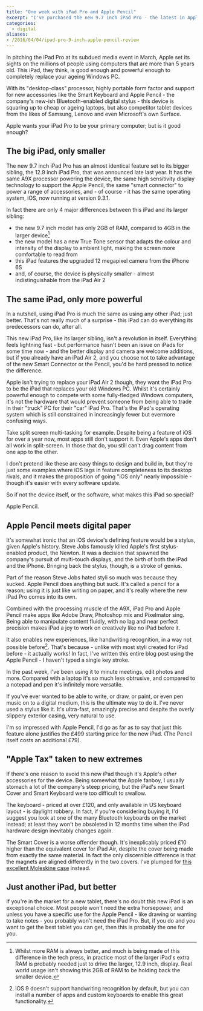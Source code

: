 ```yaml
---
title: "One week with iPad Pro and Apple Pencil"
excerpt: "I've purchased the new 9.7 inch iPad Pro - the latest in Apple's iPad range - along with the Apple Pencil. Here's what I make of it."
categories:
  - digital
aliases:
- /2016/04/04/ipad-pro-9-inch-apple-pencil-review
---
```


In pitching the iPad Pro at its subdued media event in March, Apple set its sights on the millions of people using computers that are more than 5 years old. This iPad, they think, is good enough and powerful enough to completely replace your ageing Windows PC.

With its "desktop-class" processor, highly portable form factor and support for new accessories like the Smart Keyboard and Apple Pencil - the company's new-ish Bluetooth-enabled digital stylus - this device is squaring up to cheap or ageing laptops, but also competitor tablet devices from the likes of Samsung, Lenovo and even Microsoft's own Surface. 

Apple wants your iPad Pro to be your primary computer; but is it good enough?

## The big iPad, only smaller

The new 9.7 inch iPad Pro has an almost identical feature set to its bigger sibling, the 12.9 inch iPad Pro, that was announced late last year. It has the same A9X processor powering the device, the same high sensitivity display technology to support the Apple Pencil, the same "smart connector" to power a range of accessories, and - of course - it has the same operating system, iOS, now running at version 9.3.1.

In fact there are only 4 major differences between this iPad and its larger sibling:

- the new 9.7 inch model has only 2GB of RAM, compared to 4GB in the larger device[^1]
- the new model has a new True Tone sensor that adapts the colour and intensity of the display to ambient light, making the screen more comfortable to read from
- this iPad features the upgraded 12 megapixel camera from the iPhone 6S
- and, of course, the device is physically smaller - almost indistinguishable from the iPad Air 2

[^1]: Whilst more RAM is always better, and much is being made of this difference in the tech press, in practice most of the larger iPad's extra RAM is probably needed just to drive the larger, 12.9 inch, display. Real world usage isn't showing this 2GB of RAM to be holding back the smaller device.

## The same iPad, only more powerful

In a nutshell, using iPad Pro is much the same as using any other iPad; just better. That's not really much of a surprise - this iPad can do everything its predecessors can do, after all. 

This new iPad Pro, like its larger sibling, isn't a revolution in itself. Everything feels lightning fast - but performance hasn't been an issue on iPads for some time now - and the better display and camera are welcome additions, but if you already have an iPad Air 2, and you choose not to take advantage of the new Smart Connector or the Pencil, you'd be hard pressed to notice the difference.

Apple isn't trying to replace your iPad Air 2 though, they want the iPad Pro to be the iPad that replaces your old Windows PC. Whilst it's certainly powerful enough to compete with some fully-fledged Windows computers, it's not the hardware that would prevent someone from being able to trade in their "truck" PC for their "car" iPad Pro. That's the iPad's operating system which is still constrained in increasingly fewer but evermore confusing ways.

Take split screen multi-tasking for example. Despite being a feature of iOS for over a year now, most apps still don't support it. Even Apple's apps don't all work in split-screen. In those that do, you still can't drag content from one app to the other. 

I don't pretend like these are easy things to design and build in, but they're just some examples where iOS lags in feature completeness to its desktop rivals, and it makes the proposition of going "iOS only" nearly impossible - though it's easier with every software update.

So if not the device itself, or the software, what makes this iPad so special?

Apple Pencil.

## Apple Pencil meets digital paper

It's somewhat ironic that an iOS device's defining feature would be a stylus, given Apple's history. Steve Jobs famously killed Apple's first stylus-enabled product, the Newton. It was a decision that spawned the company's pursuit of multi-touch displays, and the birth of both the iPad and the iPhone. Bringing back the stylus, though, is a stroke of genius.

Part of the reason Steve Jobs hated styli so much was because they sucked. Apple Pencil does anything but suck. It's called a pencil for a reason; using it is just like writing on paper, and it's really where the new iPad Pro comes into its own.

Combined with the processing muscle of the A9X, iPad Pro and Apple Pencil make apps like Adobe Draw, Photoshop mix and Pixelmator sing. Being able to manipulate content fluidly, with no lag and near perfect precision makes iPad a joy to work on creatively like no iPad before it.

It also enables new experiences, like handwriting recognition, in a way not possible before[^2]. That's because - unlike with most styli created for iPad before - it actually works! In fact, I've written this entire blog post using the Apple Pencil - I haven't typed a single key stroke.

[^2]: iOS 9 doesn't support handwriting recognition by default, but you can install a number of apps and custom keyboards to enable this great functionality.

In the past week, I've been using it to minute meetings, edit photos and more. Compared with a laptop it's so much less obtrusive, and compared to a notepad and pen it's infinitely more versatile.

If you've ever wanted to be able to write, or draw, or paint, or even pen music on to a digital medium, this is the ultimate way to do it. I've never used a stylus like it. It's ultra-fast, amazingly precise and despite the overly slippery exterior casing, very natural to use.

I'm so impressed with Apple Pencil, I'd go as far as to say that  just this feature alone justifies the £499 starting price for the new iPad. (The Pencil itself costs an additional £79).

## "Apple Tax" taken to new extremes

If there's one reason to avoid this new iPad though it's Apple's *other* accessories for the device. Being somewhat the Apple fanboy, I usually stomach a lot of the company's steep pricing, but the iPad's new Smart Cover and Smart Keyboard were too difficult to swallow.

The keyboard - priced at over £120, and only available in US keyboard layout - is daylight robbery. In fact, if you're considering buying it, I'd suggest you look at one of the many Bluetooth keyboards on the market instead; at least they won't be obsoleted in 12 months time when the iPad hardware design inevitably changes again.

The Smart Cover is a worse offender though. It's inexplicably priced £10 higher than the equivalent cover for iPad Air, despite the cover being made from exactly the same material. In fact the only discernible difference is that the magnets are aligned differently in the two covers. I've plumped for [this excellent Moleskine case](https://www.amazon.co.uk/dp/B00W6Q207C/ref=cm_sw_r_cp_awd_hxAaxbPS94W59) instead.

## Just another iPad, but better

If you're in the market for a new tablet, there's no doubt this new iPad is an exceptional choice. Most people won't need the extra horsepower, and unless you have a specific use for the Apple Pencil - like drawing or wanting to take notes - you probably won't need the iPad Pro. But, if you do and you want to get the best tablet you can get, then this is probably the one for you.